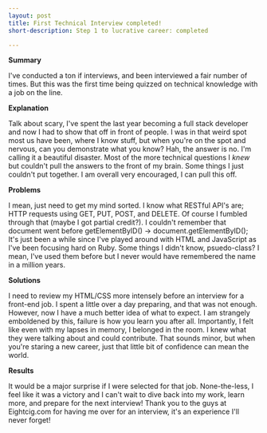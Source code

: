```yaml
---
layout: post
title: First Technical Interview completed!
short-description: Step 1 to lucrative career: completed

---
```


__Summary__

I've conducted a ton if interviews, and been interviewed a fair number of times.  But this was the first time being quizzed on technical knowledge with a job on the line.

__Explanation__

Talk about scary, I've spent the last year becoming a full stack developer and now I had to show that off in front of people.  I was in that weird spot most us have been, where I know stuff, but when you're on the spot and nervous, can you demonstrate what you know?  Hah, the answer is no.  I'm calling it a beautiful disaster.  Most of the more technical questions I _knew_ but couldn't pull the answers to the front of my brain.  Some things I just couldn't put together.  I am overall very encouraged, I can pull this off.

__Problems__

I mean, just need to get my mind sorted.  I know what RESTful API's are; HTTP requests using GET, PUT, POST, and DELETE.  Of course I fumbled through that (maybe I got partial credit?).  I couldn't remember that document went before getElementByID() -> document.getElementByID();  It's just been a while since I've played around with HTML and JavaScript as I've been focusing hard on Ruby.  Some things I didn't know, psuedo-class?  I mean, I've used them before but I never would have remembered the name in a million years.

__Solutions__

I need to review my HTML/CSS more intensely before an interview for a front-end job.  I spent a little over a day preparing, and that was not enough.  However, now I have a much better idea of what to expect.  I am strangely emboldened by this, failure is how you learn you after all. Importantly, I felt like even with my lapses in memory, I belonged in the room.  I knew what they were talking about and could contribute.  That sounds minor, but when you're staring a new career, just that little bit of confidence can mean the world.  

__Results__

It would be a major surprise if I were selected for that job. None-the-less, I feel like it was a victory and I can't wait to dive back into my work, learn more, and prepare for the next interview!  Thank you to the guys at Eightcig.com for having me over for an interview, it's an experience I'll never forget!
